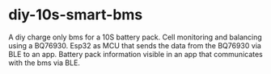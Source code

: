 # diy-10s-smart-bms
A diy charge only bms for a 10S battery pack.
Cell monitoring and balancing using a BQ76930.
Esp32 as MCU that sends the data from the BQ76930 via BLE to an app.
Battery pack information visible in an app that communicates with the bms via BLE. 

